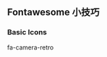 <link rel="stylesheet" href="https://maxcdn.bootstrapcdn.com/font-awesome/4.4.0/css/font-awesome.min.css">

## Fontawesome 小技巧

### Basic Icons

<i class="fa fa-camera-retro"></i> fa-camera-retro

